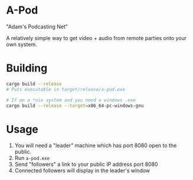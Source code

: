 
# A-Pod

"Adam's Podcasting Net"

A relatively simple way to get video + audio
from remote parties onto your own system.

# Building

```bash
cargo build --release
# Puts executable in target/release/a-pod.exe

# If on a *nix system and you need a windows .exe
cargo build --release --target=x86_64-pc-windows-gnu
```

# Usage

1. You will need a "leader" machine which has port 8080 open to the public.
2. Run `a-pod.exe`
3. Send "followers" a link to your public IP address port 8080
4. Connected followers will display in the leader's window




